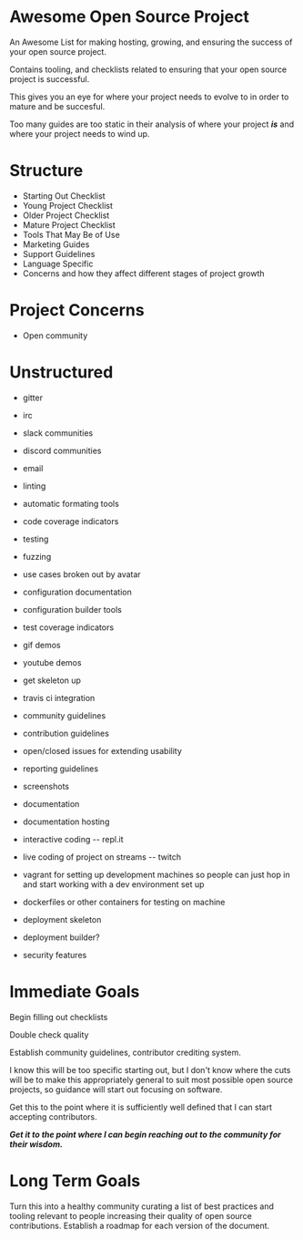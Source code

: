 # Awesome Open Source Project
An Awesome List for making hosting, growing, and ensuring the success of your open source project.

Contains tooling, and checklists related to ensuring that your open source project is successful.

This gives you an eye for where your project needs to evolve to in order to mature and be succesful.

Too many guides are too static in their analysis of where your project ***is*** and where your project needs to wind up.

# Structure

* Starting Out Checklist
* Young Project Checklist
* Older Project Checklist
* Mature Project Checklist
* Tools That May Be of Use
* Marketing Guides
* Support Guidelines
* Language Specific
* Concerns and how they affect different stages of project growth

# Project Concerns
* Open community


# Unstructured
* gitter
* irc
* slack communities
* discord communities
* email

* linting
* automatic formating tools
* code coverage indicators
* testing
* fuzzing
* use cases broken out by avatar
* configuration documentation
* configuration builder tools
* test coverage indicators
* gif demos
* youtube demos
* get skeleton up
* travis ci integration
* community guidelines
* contribution guidelines
* open/closed issues for extending usability
* reporting guidelines
* screenshots
* documentation
* documentation hosting
* interactive coding -- repl.it
* live coding of project on streams -- twitch
* vagrant for setting up development machines so people can just hop in and start working with a dev environment set up
* dockerfiles or other containers for testing on machine
* deployment skeleton
* deployment builder?
* security features

# Immediate Goals
Begin filling out checklists

Double check quality

Establish community guidelines, contributor crediting system.

I know this will be too specific starting out, but I don't know where the cuts will be to make this appropriately general to suit most possible open source projects, so guidance will start out focusing on software.

Get this to the point where it is sufficiently well defined that I can start accepting contributors.


***Get it to the point where I can begin reaching out to the community for their wisdom.***

# Long Term Goals
Turn this into a healthy community curating a list of best practices and tooling relevant to people increasing their quality of open source contributions.
Establish a roadmap for each version of the document.
